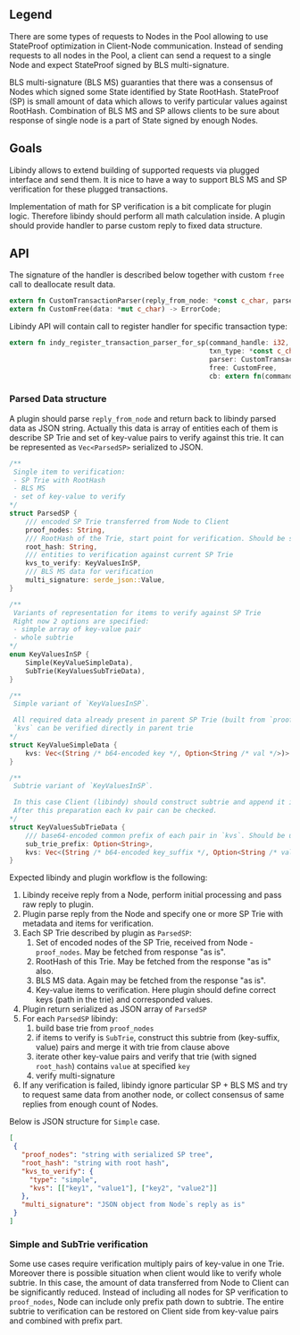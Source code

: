## Legend
There are some types of requests to Nodes in the Pool allowing to use StateProof optimization in Client-Node communication.
Instead of sending requests to all nodes in the Pool, a client can send a request to a single Node and expect StateProof signed by BLS multi-signature.

BLS multi-signature (BLS MS) guaranties that there was a consensus of Nodes which signed some State identified by State RootHash.
StateProof (SP) is small amount of data which allows to verify particular values against RootHash.
Combination of BLS MS and SP allows clients to be sure about response of single node is a part of State signed by enough Nodes. 

## Goals
Libindy allows to extend building of supported requests via plugged interface and send them.
It is nice to have a way to support BLS MS and SP verification for these plugged transactions.

Implementation of math for SP verification is a bit complicate for plugin logic.
Therefore libindy should perform all math calculation inside.
A plugin should provide handler to parse custom reply to fixed data structure.

## API
The signature of the handler is described below together with custom `free` call to deallocate result data.

```rust
extern fn CustomTransactionParser(reply_from_node: *const c_char, parsed_sp: *mut *const c_char) -> ErrorCode;
extern fn CustomFree(data: *mut c_char) -> ErrorCode;
``` 

Libindy API will contain call to register handler for specific transaction type:
```rust
extern fn indy_register_transaction_parser_for_sp(command_handle: i32,
                                                  txn_type: *const c_char,
                                                  parser: CustomTransactionParser,
                                                  free: CustomFree,
                                                  cb: extern fn(command_handle_: i32, err: ErrorCode)) -> ErrorCode;
```

### Parsed Data structure

A plugin should parse `reply_from_node` and return back to libindy parsed data as JSON string.
Actually this data is array of entities each of them is describe SP Trie and set of key-value pairs to verify against this trie.
It can be represented as `Vec<ParsedSP>` serialized to JSON.


```rust
/**
 Single item to verification:
 - SP Trie with RootHash
 - BLS MS
 - set of key-value to verify
*/
struct ParsedSP {
    /// encoded SP Trie transferred from Node to Client
    proof_nodes: String,
    /// RootHash of the Trie, start point for verification. Should be same with appropriate filed in BLS MS data
    root_hash: String,
    /// entities to verification against current SP Trie
    kvs_to_verify: KeyValuesInSP,
    /// BLS MS data for verification
    multi_signature: serde_json::Value,
}

/**
 Variants of representation for items to verify against SP Trie
 Right now 2 options are specified:
 - simple array of key-value pair
 - whole subtrie
*/
enum KeyValuesInSP {
    Simple(KeyValueSimpleData),
    SubTrie(KeyValuesSubTrieData),
}

/**
 Simple variant of `KeyValuesInSP`.

 All required data already present in parent SP Trie (built from `proof_nodes`).
 `kvs` can be verified directly in parent trie
*/
struct KeyValueSimpleData {
    kvs: Vec<(String /* b64-encoded key */, Option<String /* val */>)>
}

/**
 Subtrie variant of `KeyValuesInSP`.

 In this case Client (libindy) should construct subtrie and append it into trie based on `proof_nodes`.
 After this preparation each kv pair can be checked.
*/
struct KeyValuesSubTrieData {
    /// base64-encoded common prefix of each pair in `kvs`. Should be used to correct merging initial trie and subtrie
    sub_trie_prefix: Option<String>,
    kvs: Vec<(String /* b64-encoded key_suffix */, Option<String /* val */>)>,
}
```

Expected libindy and plugin workflow is the following:
1. Libindy receive reply from a Node, perform initial processing and pass raw reply to plugin.
1. Plugin parse reply from the Node and specify one or more SP Trie with metadata and items for verification.
1. Each SP Trie described by plugin as `ParsedSP`:
    1. Set of encoded nodes of the SP Trie, received from Node - `proof_nodes`. May be fetched from response "as is".
    1. RootHash of this Trie. May be fetched from the response "as is" also.
    1. BLS MS data. Again may be fetched from the response "as is".
    1. Key-value items to verification. Here plugin should define correct keys (path in the trie) and corresponded values.
1. Plugin return serialized as JSON array of `ParsedSP`
1. For each `ParsedSP` libindy:
    1. build base trie from `proof_nodes`
    1. if items to verify is `SubTrie`, construct this subtrie from (key-suffix, value) pairs and merge it with trie from clause above
    1. iterate other key-value pairs and verify that trie (with signed `root_hash`) contains `value` at specified `key`
    1. verify multi-signature
1. If any verification is failed, libindy ignore particular SP + BLS MS and try to request same data from another node,
or collect consensus of same replies from enough count of Nodes.


Below is JSON structure for `Simple` case.
```json
[
 {
   "proof_nodes": "string with serialized SP tree",
   "root_hash": "string with root hash",
   "kvs_to_verify": {
     "type": "simple",
     "kvs": [["key1", "value1"], ["key2", "value2"]]
   },
   "multi_signature": "JSON object from Node`s reply as is"
 }
]
```

### Simple and SubTrie verification

Some use cases require verification multiply pairs of key-value in one Trie.
Moreover there is possible situation when client would like to verify whole subtrie.
In this case, the amount of data transferred from Node to Client can be significantly reduced.
Instead of including all nodes for SP verification to `proof_nodes`, Node can include only prefix path down to subtrie.
The entire subtrie to verification can be restored on Client side from key-value pairs and combined with prefix part.